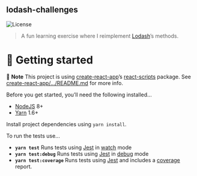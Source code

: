 lodash-challenges
-----------------

![License](https://img.shields.io/badge/license-MIT-blue.svg?longCache=true&style=for-the-badge&?link=https://choosealicense.com/&link=https://choosealicense.com/licenses/mit/)

> A fun learning exercise where I reimplement [Lodash](https://lodash.com/docs/4.17.10)’s methods.

# :rowboat: Getting started

:tophat: **Note** This project is using [create-react-app](https://github.com/facebook/create-react-app)’s [react-scripts](https://yarnpkg.com/en/package/react-scripts) package. See [create-react-app/.../README.md](https://github.com/facebook/create-react-app/blob/master/packages/react-scripts/template/README.md) for more info.

Before you get started, you’ll need the following installed...

* [NodeJS](https://nodejs.org/en/download/) 8+
* [Yarn](https://yarnpkg.com/) 1.6+

Install project dependencies using `yarn install`.

To run the tests use...
* **`yarn test`** Runs tests using [Jest](https://facebook.github.io/jest/) in [watch](https://facebook.github.io/jest/docs/cli.html#running-from-the-command-line) mode
* **`yarn test:debug`** Runs tests using [Jest](https://facebook.github.io/jest/) in [debug](https://facebook.github.io/jest/docs/troubleshooting.html) mode
* **`yarn test:coverage`** Runs tests using [Jest](https://facebook.github.io/jest/) and includes a [coverage](https://facebook.github.io/jest/docs/en/cli.html#coverage) report.
